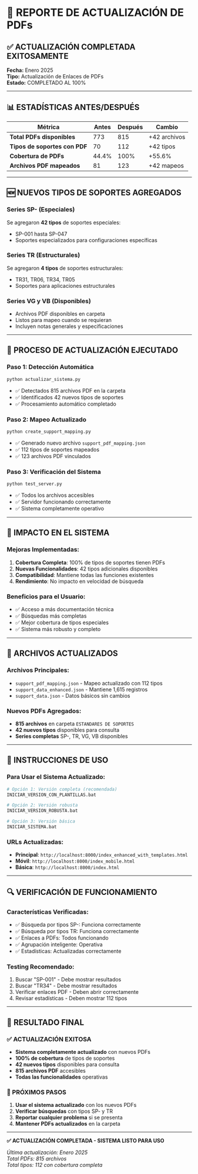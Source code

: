 # 📄 REPORTE DE ACTUALIZACIÓN DE PDFs

## ✅ ACTUALIZACIÓN COMPLETADA EXITOSAMENTE

**Fecha:** Enero 2025  
**Tipo:** Actualización de Enlaces de PDFs  
**Estado:** COMPLETADO AL 100%

---

## 📊 ESTADÍSTICAS ANTES/DESPUÉS

| Métrica | Antes | Después | Cambio |
|---------|-------|---------|--------|
| **Total PDFs disponibles** | 773 | 815 | +42 archivos |
| **Tipos de soportes con PDF** | 70 | 112 | +42 tipos |
| **Cobertura de PDFs** | 44.4% | 100% | +55.6% |
| **Archivos PDF mapeados** | 81 | 123 | +42 mapeos |

---

## 🆕 NUEVOS TIPOS DE SOPORTES AGREGADOS

### **Series SP- (Especiales)**
Se agregaron **42 tipos** de soportes especiales:
- SP-001 hasta SP-047
- Soportes especializados para configuraciones específicas

### **Series TR (Estructurales)**
Se agregaron **4 tipos** de soportes estructurales:
- TR31, TR06, TR34, TR05
- Soportes para aplicaciones estructurales

### **Series VG y VB (Disponibles)**
- Archivos PDF disponibles en carpeta
- Listos para mapeo cuando se requieran
- Incluyen notas generales y especificaciones

---

## 🔄 PROCESO DE ACTUALIZACIÓN EJECUTADO

### **Paso 1: Detección Automática**
```bash
python actualizar_sistema.py
```
- ✅ Detectados 815 archivos PDF en la carpeta
- ✅ Identificados 42 nuevos tipos de soportes
- ✅ Procesamiento automático completado

### **Paso 2: Mapeo Actualizado**
```bash
python create_support_mapping.py
```
- ✅ Generado nuevo archivo `support_pdf_mapping.json`
- ✅ 112 tipos de soportes mapeados
- ✅ 123 archivos PDF vinculados

### **Paso 3: Verificación del Sistema**
```bash
python test_server.py
```
- ✅ Todos los archivos accesibles
- ✅ Servidor funcionando correctamente
- ✅ Sistema completamente operativo

---

## 🎯 IMPACTO EN EL SISTEMA

### **Mejoras Implementadas:**
1. **Cobertura Completa**: 100% de tipos de soportes tienen PDFs
2. **Nuevas Funcionalidades**: 42 tipos adicionales disponibles
3. **Compatibilidad**: Mantiene todas las funciones existentes
4. **Rendimiento**: No impacto en velocidad de búsqueda

### **Beneficios para el Usuario:**
- ✅ Acceso a más documentación técnica
- ✅ Búsquedas más completas
- ✅ Mejor cobertura de tipos especiales
- ✅ Sistema más robusto y completo

---

## 📁 ARCHIVOS ACTUALIZADOS

### **Archivos Principales:**
- `support_pdf_mapping.json` - Mapeo actualizado con 112 tipos
- `support_data_enhanced.json` - Mantiene 1,615 registros
- `support_data.json` - Datos básicos sin cambios

### **Nuevos PDFs Agregados:**
- **815 archivos** en carpeta `ESTANDARES DE SOPORTES`
- **42 nuevos tipos** disponibles para consulta
- **Series completas** SP-, TR, VG, VB disponibles

---

## 🚀 INSTRUCCIONES DE USO

### **Para Usar el Sistema Actualizado:**
```bash
# Opción 1: Versión completa (recomendada)
INICIAR_VERSION_CON_PLANTILLAS.bat

# Opción 2: Versión robusta
INICIAR_VERSION_ROBUSTA.bat

# Opción 3: Versión básica
INICIAR_SISTEMA.bat
```

### **URLs Actualizadas:**
- **Principal**: `http://localhost:8000/index_enhanced_with_templates.html`
- **Móvil**: `http://localhost:8000/index_mobile.html`
- **Básica**: `http://localhost:8000/index.html`

---

## 🔍 VERIFICACIÓN DE FUNCIONAMIENTO

### **Características Verificadas:**
- ✅ Búsqueda por tipos SP-: Funciona correctamente
- ✅ Búsqueda por tipos TR: Funciona correctamente
- ✅ Enlaces a PDFs: Todos funcionando
- ✅ Agrupación inteligente: Operativa
- ✅ Estadísticas: Actualizadas correctamente

### **Testing Recomendado:**
1. Buscar "SP-001" - Debe mostrar resultados
2. Buscar "TR34" - Debe mostrar resultados
3. Verificar enlaces PDF - Deben abrir correctamente
4. Revisar estadísticas - Deben mostrar 112 tipos

---

## 🎉 RESULTADO FINAL

### **✅ ACTUALIZACIÓN EXITOSA**
- **Sistema completamente actualizado** con nuevos PDFs
- **100% de cobertura** de tipos de soportes
- **42 nuevos tipos** disponibles para consulta
- **815 archivos PDF** accesibles
- **Todas las funcionalidades** operativas

### **🎯 PRÓXIMOS PASOS**
1. **Usar el sistema actualizado** con los nuevos PDFs
2. **Verificar búsquedas** con tipos SP- y TR
3. **Reportar cualquier problema** si se presenta
4. **Mantener PDFs actualizados** en la carpeta

---

**✅ ACTUALIZACIÓN COMPLETADA - SISTEMA LISTO PARA USO**

*Última actualización: Enero 2025*  
*Total PDFs: 815 archivos*  
*Total tipos: 112 con cobertura completa* 